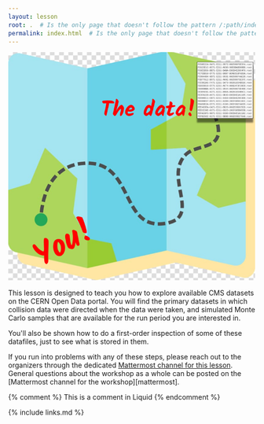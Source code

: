 ```yaml
---
layout: lesson
root: .  # Is the only page that doesn't follow the pattern /:path/index.html
permalink: index.html  # Is the only page that doesn't follow the pattern /:path/index.html
---
```

![](assets/img/datascouting_logo.png)

<!-- this is an html comment -->

This lesson is designed to teach you how to explore available CMS datasets on the CERN Open Data portal. 
You will find the primary datasets in which collision data were directed 
when the data were taken, and simulated Monte Carlo samples that are available for the run period
you are interested in.

You'll also be shown how to do a first-order inspection of some of these datafiles, just to see
what is stored in them.

If you run into problems with any of these steps, please reach out to the organizers
through the dedicated [Mattermost channel for this lesson](https://mattermost.web.cern.ch/cmsodws2022/channels/datasets-pre-exercise).
General questions about the workshop as a whole can be posted on the [Mattermost channel for the workshop][mattermost].


{% comment %} This is a comment in Liquid {% endcomment %}

{% include links.md %}
